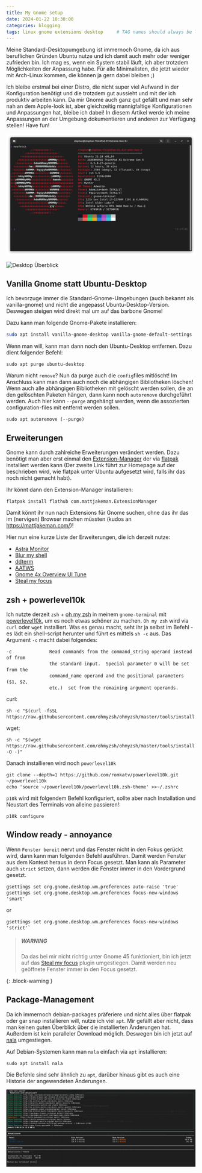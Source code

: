 ```yaml
---
title: My Gnome setup
date: 2024-01-22 10:30:00 
categories: blogging 
tags: linux gnome extensions desktop     # TAG names should always be lowercase
---
```


Meine Standard-Desktopumgebung ist immernoch Gnome, da ich aus beruflichen Gründen Ubuntu nutze und ich damit auch mehr oder weniger zufrieden bin. Ich mag es, wenn ein System stabil läuft, ich aber trotzdem Möglichkeiten der Anpassung habe. Für alle Minimalisten, die jetzt wieder mit Arch-Linux kommen, die können ja gern dabei bleiben ;)

Ich bleibe erstmal bei einer Distro, die nicht super viel Aufwand in der Konfiguration benötigt und die trotzdem gut aussieht und mit der ich produktiv arbeiten kann. Da mir Gnome auch ganz gut gefällt und man sehr nah an dem Apple-look ist, aber gleichzeitig mannigfaltige Konfigurationen und Anpassungen hat, bleibe ich dabei! In diesem Artikel werde ich meine Anpassungen an der Umgebung dokumentieren und anderen zur Verfügung stellen! Have fun!

![Terminal](/assets/img/neofetch.png)

![Desktop Überblick](/assets/img/desktop.png)

## Vanilla Gnome statt Ubuntu-Desktop

Ich bevorzuge immer die Standard-Gnome-Umgebungen (auch bekannt als vanilla-gnome) und nicht die angepasst Ubuntu-Desktop-Version. Deswegen steigen wird direkt mal um auf das barbone Gnome!

Dazu kann man folgende Gnome-Pakete installieren:

```bash
sudo apt install vanilla-gnome-desktop vanilla-gnome-default-settings
```

Wenn man will, kann man dann noch den Ubuntu-Desktop entfernen. Dazu dient folgender Befehl:

```shell
sudo apt purge ubuntu-desktop
```

Warum nicht `remove`? Nun da purge auch die `config`files mitlöscht! Im Anschluss kann man dann auch noch die abhängigen Bibliotheken löschen! Wenn auch alle abhängigen Bibliotheken mit gelöscht werden sollen, die an den gelöschten Paketen hängen, dann kann noch `autoremove` durchgeführt werden. Auch hier kann `--purge` angehängt werden, wenn die assozierten configuration-files mit entfernt werden sollen.

```shell 
sudo apt autoremove (--purge)
```
## Erweiterungen

Gnome kann durch zahlreiche Erweiterungen verändert werden. Dazu benötigt man aber erst einmal den [Extension-Manager](https://github.com/mjakeman/extension-manager) der via [flatpak](https://www.flatpak.org/setup/Ubuntu) installiert werden kann (Der zweite Link führt zur Homepage auf der beschrieben wird, wie flatpak unter Ubuntu aufgesetzt wird, falls ihr das noch nicht gemacht habt). 

Ihr könnt dann den Extension-Manager installieren:
```shell
flatpak install flathub com.mattjakeman.ExtensionManager
```

Damit könnt ihr nun nach Extensions für Gnome suchen, ohne das ihr das im (nervigen) Browser machen müssten (kudos an https://mattjakeman.com/)!

Hier nun eine kurze Liste der Erweiterungen, die ich derzeit nutze: 
- [Astra Monitor](https://github.com/AstraExt/astra-monitor)
- [Blur my shell](https://github.com/aunetx/blur-my-shell)
- [ddterm](https://github.com/ddterm/gnome-shell-extension-ddterm)
- [AATWS](https://github.com/G-dH/advanced-alttab-window-switcher) 
- [Gnome 4x Overview UI Tune](https://github.com/axxapy/gnome-ui-tune)
- [Steal my focus](https://github.com/zalckos/GrandTheftFocus)

## zsh + powerlevel10k

Ich nutzte derzeit `zsh` + [oh my zsh](https://ohmyz.sh/) in meinem `gnome-terminal` mit [powerlevel10k](https://github.com/romkatv/powerlevel10k?tab=readme-ov-file#configuration-wizard), um es noch etwas schöner zu machen. `Oh my zsh` wird via `curl` oder `wget` installiert. Was es genau macht, seht ihr ja selbst im Befehl - es lädt ein shell-script herunter und führt es mittels `sh -c` aus.
Das Argument `-c` macht dabei folgendes:

```shell
-c              Read commands from the command_string operand instead of from 
				the standard input.  Special parameter 0 will be set from the 
				command_name operand and the positional parameters ($1, $2, 
				etc.)  set from the remaining argument operands.
```

curl:

```shell
sh -c "$(curl -fsSL https://raw.githubusercontent.com/ohmyzsh/ohmyzsh/master/tools/install.sh)"
```

wget:

```shell
sh -c "$(wget https://raw.githubusercontent.com/ohmyzsh/ohmyzsh/master/tools/install.sh -O -)"
```

Danach installieren wird noch `powerlevel10k`

```shell
git clone --depth=1 https://github.com/romkatv/powerlevel10k.git ~/powerlevel10k
echo 'source ~/powerlevel10k/powerlevel10k.zsh-theme' >>~/.zshrc
```

`p10k` wird mit folgendem Befehl konfiguriert, sollte aber nach Installation und Neustart des Terminals von alleine passieren!:

```shell
p10k configure
```

## Window ready - annoyance

Wenn `Fenster bereit` nervt und das Fenster nicht in den Fokus gerückt wird, dann kann man folgenden Befehl ausführen. Damit werden Fenster aus dem Kontext heraus in denn Focus gesetzt. Man kann als Parameter auch `strict` setzen, dann werden die Fenster immer in den Vordergrund gesetzt.


```shell
gsettings set org.gnome.desktop.wm.preferences auto-raise 'true'
gsettings set org.gnome.desktop.wm.preferences focus-new-windows 'smart'
```
or

```shell
gsettings set org.gnome.desktop.wm.preferences focus-new-windows 'strict'`
```

> ##### WARNING
>
> Da das bei mir nicht richtig unter Gnome 45 funktioniert, bin ich jetzt auf das [Steal my focus](https://github.com/zalckos/GrandTheftFocus) plugin umgestiegen. Damit werden neu geöffnete Fenster immer in den Focus gesetzt.
> 
{: .block-warning }

## Package-Management

Da ich immernoch debian-packages präferiere und nicht alles über flatpak oder gar snap installieren will, nutze ich viel `apt`. Mir gefällt aber nicht, dass man keinen guten Überblick über die installierten Änderungen hat. Außerdem ist kein paralleler Download möglich. Deswegen bin ich jetzt auf [nala](https://gitlab.com/volian/nala)
umgestiegen. 

Auf Debian-Systemen kann man `nala` einfach via `apt` installieren:

```shell
sudo apt install nala
```

Die Befehle sind sehr ähnlich zu `apt`, darüber hinaus gibt es auch eine Historie der angewendeten Änderungen.

![Nala](/assets/img/nala.png)